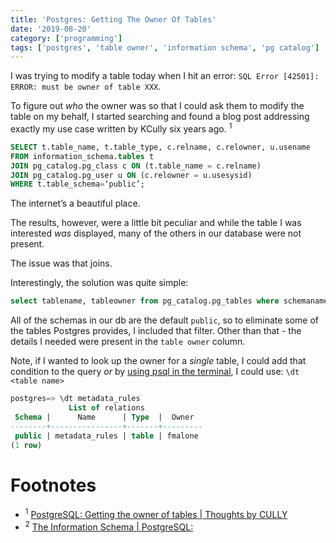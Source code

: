 ```yaml
---
title: 'Postgres: Getting The Owner Of Tables'
date: '2019-08-20'
category: ['programming']
tags: ['postgres', 'table owner', 'information schema', 'pg catalog']
---
```


I was trying to modify a table today when I hit an error: `SQL Error [42501]: ERROR: must be owner of table XXX`.

To figure out _who_ the owner was so that I could ask them to modify the table on my behalf, I started searching and found a blog post addressing exactly my use case written by KCully six years ago. <sup>1</sup>

```SQL
SELECT t.table_name, t.table_type, c.relname, c.relowner, u.usename
FROM information_schema.tables t
JOIN pg_catalog.pg_class c ON (t.table_name = c.relname)
JOIN pg_catalog.pg_user u ON (c.relowner = u.usesysid)
WHERE t.table_schema=‘public’;
```

The internet’s a beautiful place.

The results, however, were a little bit peculiar and while the table I was interested _was_ displayed, many of the others in our database were not present.

The issue was that joins.

Interestingly, the solution was quite simple:

```sql
select tablename, tableowner from pg_catalog.pg_tables where schemaname = ‘public’ ;
```

All of the schemas in our db are the default `public`, so to eliminate some of the tables Postgres provides, I included that filter. Other than that - the details I needed were present in the `table owner` column.

Note, if I wanted to look up the owner for a _single_ table, I could add that condition to the query _or_ by [using psql in the terminal](../../2018-08-19/access-psql-via-shell), I could use: `\dt <table name>`

```sql
postgres=> \dt metadata_rules
             List of relations
 Schema |      Name      | Type  |  Owner
--------+----------------+-------+---------
 public | metadata_rules | table | fmalone
(1 row)
```

# Footnotes

- <sup>1</sup> [PostgreSQL: Getting the owner of tables | Thoughts by CULLY](http://cully.biz/2013/12/11/postgresql-getting-the-owner-of-tables/)
- <sup>2</sup> [The Information Schema | PostgreSQL: ](https://www.postgresql.org/docs/9.1/information-schema.html)
